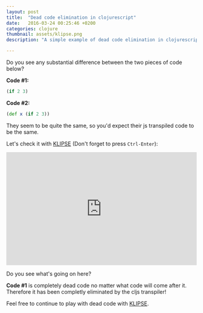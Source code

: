 ```yaml
---
layout: post
title:  "Dead code elimination in clojurescript"
date:   2016-03-24 00:25:46 +0200
categories: clojure
thumbnail: assets/klipse.png
description: "A simple example of dead code elimination in clojurescript, using KLIPSE"

---
```


Do you see any substantial difference between the two pieces of code below?

**Code #1:**

~~~clojure
(if 2 3)
~~~

**Code #2:**

~~~clojure
(def x (if 2 3))
~~~

They seem to be quite the same, so you'd expect their js transpiled code to be the same. 

Let's check it with [KLIPSE][app-url-with-input] (Don't forget to press `Ctrl-Enter`):


<iframe frameborder="0" width="100%" height="300px"
    src= 
    "http://app.klipse.tech?js_only=1&cljs_in=(if%202%203)%0A(def%20x%20(if%202%203))">
    </iframe>


Do you see what's going on here?

**Code #1** is completely dead code no matter what code will come after it. Therefore it has been completly eliminated by the cljs transpiler!

Feel free to continue to play with dead code with [KLIPSE][app-url-with-input].

[app-url]: http://app.klipse.tech
[app-url-with-input]: http://app.klipse.tech?js_only=1&cljs_in=(if%202%203)%0A(def%20x%20(if%202%203)) 

